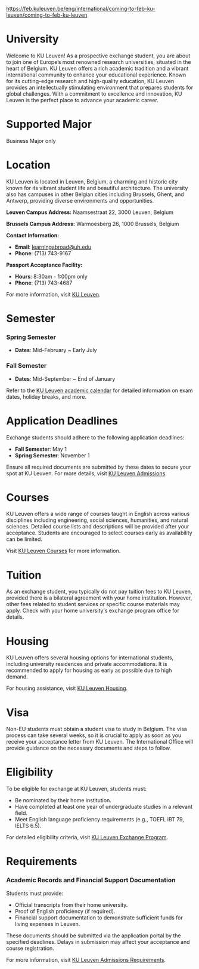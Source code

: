 https://feb.kuleuven.be/eng/international/coming-to-feb-ku-leuven/coming-to-feb-ku-leuven

# University

Welcome to KU Leuven! As a prospective exchange student, you are about to join one of Europe’s most renowned research universities, situated in the heart of Belgium. KU Leuven offers a rich academic tradition and a vibrant international community to enhance your educational experience. Known for its cutting-edge research and high-quality education, KU Leuven provides an intellectually stimulating environment that prepares students for global challenges. With a commitment to excellence and innovation, KU Leuven is the perfect place to advance your academic career.

# Supported Major

Business Major only

# Location

KU Leuven is located in Leuven, Belgium, a charming and historic city known for its vibrant student life and beautiful architecture. The university also has campuses in other Belgian cities including Brussels, Ghent, and Antwerp, providing diverse environments and opportunities.

**Leuven Campus Address:**
Naamsestraat 22, 3000 Leuven, Belgium

**Brussels Campus Address:**
Warmoesberg 26, 1000 Brussels, Belgium

**Contact Information:**
- **Email**: learningabroad@uh.edu
- **Phone**: (713) 743-9167

**Passport Acceptance Facility:**
- **Hours**: 8:30am - 1:00pm only
- **Phone**: (713) 743-4687

For more information, visit [KU Leuven](https://www.kuleuven.be/english).

# Semester

### Spring Semester

- **Dates**: Mid-February ~ Early July

### Fall Semester

- **Dates**: Mid-September ~ End of January

Refer to the [KU Leuven academic calendar](https://www.kuleuven.be/english/education/student-services/academic-calendar) for detailed information on exam dates, holiday breaks, and more.

# Application Deadlines

Exchange students should adhere to the following application deadlines:

- **Fall Semester**: May 1
- **Spring Semester**: November 1

Ensure all required documents are submitted by these dates to secure your spot at KU Leuven. For more details, visit [KU Leuven Admissions](https://www.kuleuven.be/english/education/admission).

# Courses

KU Leuven offers a wide range of courses taught in English across various disciplines including engineering, social sciences, humanities, and natural sciences. Detailed course lists and descriptions will be provided after your acceptance. Students are encouraged to select courses early as availability can be limited.

Visit [KU Leuven Courses](https://www.kuleuven.be/english/education/courses) for more information.

# Tuition

As an exchange student, you typically do not pay tuition fees to KU Leuven, provided there is a bilateral agreement with your home institution. However, other fees related to student services or specific course materials may apply. Check with your home university's exchange program office for details.

# Housing

KU Leuven offers several housing options for international students, including university residences and private accommodations. It is recommended to apply for housing as early as possible due to high demand.

For housing assistance, visit [KU Leuven Housing](https://www.kuleuven.be/english/studentservices/housing).

# Visa

Non-EU students must obtain a student visa to study in Belgium. The visa process can take several weeks, so it is crucial to apply as soon as you receive your acceptance letter from KU Leuven. The International Office will provide guidance on the necessary documents and steps to follow.



# Eligibility

To be eligible for exchange at KU Leuven, students must:

- Be nominated by their home institution.
- Have completed at least one year of undergraduate studies in a relevant field.
- Meet English language proficiency requirements (e.g., TOEFL iBT 79, IELTS 6.5).

For detailed eligibility criteria, visit [KU Leuven Exchange Program](https://www.kuleuven.be/english/education/exchange).

# Requirements

### Academic Records and Financial Support Documentation

Students must provide:

- Official transcripts from their home university.
- Proof of English proficiency (if required).
- Financial support documentation to demonstrate sufficient funds for living expenses in Leuven.

These documents should be submitted via the application portal by the specified deadlines. Delays in submission may affect your acceptance and course registration.

For more information, visit [KU Leuven Admissions Requirements](https://www.kuleuven.be/english/education/admission).
